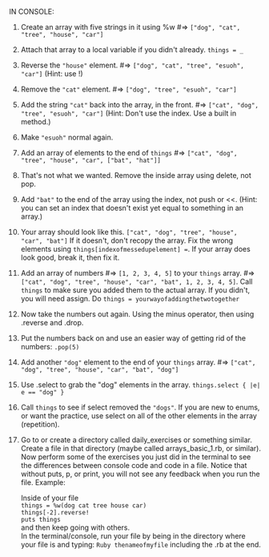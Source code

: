 IN CONSOLE:

1. Create an array with five strings in it using %w #=> `["dog", "cat", "tree", "house", "car"]`

2. Attach that array to a local variable if you didn't already. `things = _`

3. Reverse the `"house"` element. #=> `["dog", "cat", "tree", "esuoh", "car"]` (Hint: use !)

4. Remove the `"cat"` element. #=> `["dog", "tree", "esuoh", "car"]` 

5. Add the string `"cat"` back into the array, in the front. #=> `["cat", "dog", "tree", "esuoh", "car"]`
   (Hint: Don't use the index. Use a built in method.)

6. Make `"esuoh"` normal again.

7. Add an array of elements to the end of `things` #=> `["cat", "dog", "tree", "house", "car", ["bat", "hat"]]`

8. That's not what we wanted. Remove the inside array using delete, not pop.

9. Add `"bat"` to the end of the array using the index, not push or <<. (Hint: you can set an index that doesn't 
   exist yet equal to something in an array.)

10. Your array should look like this. `["cat", "dog", "tree", "house", "car", "bat"]` If it doesn't,
   don't recopy the array. Fix the wrong elements using `things[indexofmessedupelement] =`. If your array does
   look good, break it, then fix it.

11. Add an array of numbers #=> `[1, 2, 3, 4, 5]` to your `things` array. #=>
    `["cat", "dog", "tree", "house", "car", "bat", 1, 2, 3, 4, 5]`. Call `things` to make sure you added them 
    to the actual array. If you didn't, you will need assign. Do `things = yourwayofaddingthetwotogether`

12. Now take the numbers out again. Using the minus operator, then using .reverse and .drop.

13. Put the numbers back on and use an easier way of getting rid of the numbers: `.pop(5)`

14. Add another `"dog"` element to the end of your `things` array. #=>
    `["cat", "dog", "tree", "house", "car", "bat", "dog"]`

15. Use .select to grab the "dog" elements in the array. `things.select { |e| e == "dog" }`

16. Call `things` to see if select removed the `"dogs"`. If you are new to enums, or want the practice, use 
    select on all of the other elements in the array (repetition).

17. Go to or create a directory called daily_exercises or something similar. Create a file in that directory
    (maybe called arrays_basic_1.rb, or similar). Now perform some of the exercises you just did in the terminal 
    to see the differences between console code and code in a file. Notice that without puts, p, or print, you will 
    not see any feedback when you run the file. Example:
    
    Inside of your file <br>
    `things = %w(dog cat tree house car)` <br>
    `things[-2].reverse!` <br>
    `puts things` <br>
    and then keep going with others. <br>
    In the terminal/console, run your file by being in the directory where your file is and typing:
    `Ruby thenameofmyfile` including the .rb at the end.
